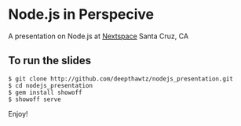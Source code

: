 Node.js in Perspecive
=====================

A presentation on Node.js at [Nextspace](http://nextspace.us) Santa Cruz, CA

To run the slides
-----------------

    $ git clone http://github.com/deepthawtz/nodejs_presentation.git
    $ cd nodejs_presentation
    $ gem install showoff
    $ showoff serve


Enjoy!
